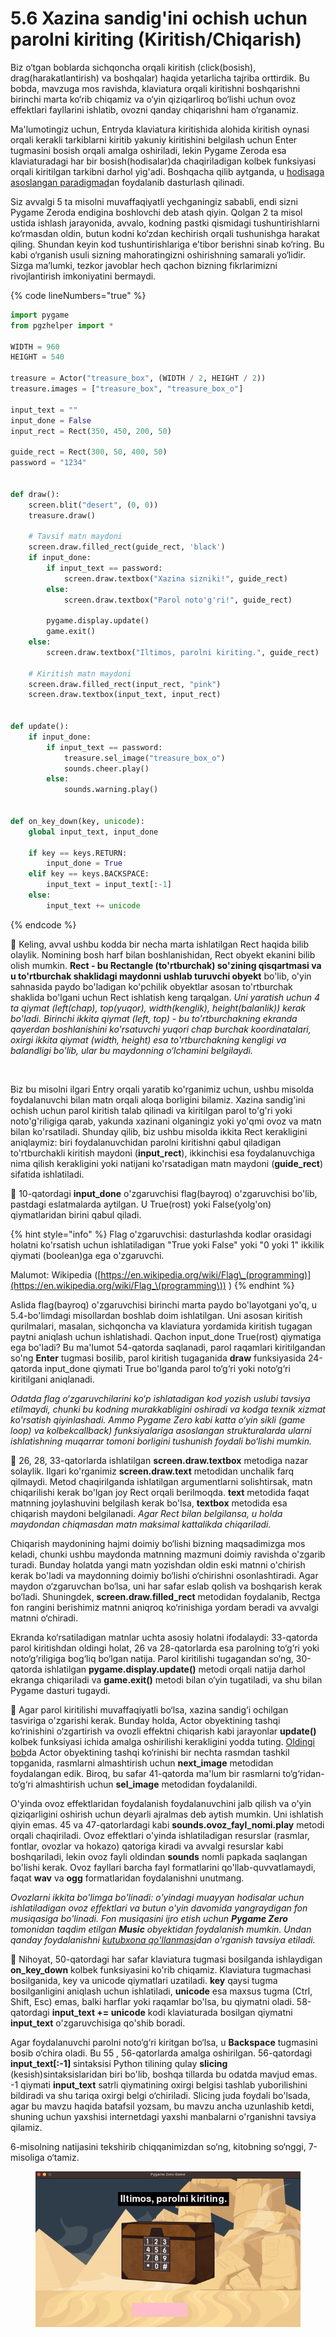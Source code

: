 # 5.6 Xazina sandig'ini ochish uchun parolni kiriting (Kiritish/Chiqarish)

Biz o‘tgan boblarda sichqoncha orqali kiritish (click(bosish), drag(harakatlantirish) va boshqalar) haqida yetarlicha tajriba orttirdik. Bu bobda, mavzuga mos ravishda, klaviatura orqali kiritishni boshqarishni birinchi marta ko‘rib chiqamiz va o‘yin qiziqarliroq bo‘lishi uchun ovoz effektlari fayllarini ishlatib, ovozni qanday chiqarishni ham o‘rganamiz.

Ma'lumotingiz uchun, Entryda klaviatura kiritishida alohida kiritish oynasi orqali kerakli tarkiblarni kiritib yakuniy kiritishini belgilash uchun Enter tugmasini bosish orqali amalga oshiriladi, lekin Pygame Zeroda esa klaviaturadagi har bir bosish(hodisalar)da chaqiriladigan kolbek funksiyasi orqali kiritilgan tarkibni darhol yig'adi. Boshqacha qilib aytganda, u [hodisaga asoslangan paradigmad](https://roboticsware.gitbook.io/entry-python/dasturlash_paradigma/event-driven)an foydalanib dasturlash qilinadi.

Siz avvalgi 5 ta misolni muvaffaqiyatli yechganingiz sababli, endi sizni Pygame Zeroda endigina boshlovchi deb atash qiyin. Qolgan 2 ta misol ustida ishlash jarayonida, avvalo, kodning pastki qismidagi tushuntirishlarni ko‘rmasdan oldin, butun kodni ko‘zdan kechirish orqali tushunishga harakat qiling. Shundan keyin kod tushuntirishlariga e’tibor berishni sinab ko‘ring. Bu kabi o‘rganish usuli sizning mahoratingizni oshirishning samarali yo‘lidir. Sizga ma’lumki, tezkor javoblar hech qachon bizning fikrlarimizni rivojlantirish imkoniyatini bermaydi.

{% code lineNumbers="true" %}
```python
import pygame
from pgzhelper import *

WIDTH = 960
HEIGHT = 540

treasure = Actor("treasure_box", (WIDTH / 2, HEIGHT / 2))
treasure.images = ["treasure_box", "treasure_box_o"]

input_text = ""
input_done = False
input_rect = Rect(350, 450, 200, 50)

guide_rect = Rect(300, 50, 400, 50)
password = "1234"


def draw():
    screen.blit("desert", (0, 0))
    treasure.draw()

    # Tavsif matn maydoni
    screen.draw.filled_rect(guide_rect, 'black')
    if input_done:
        if input_text == password:
            screen.draw.textbox("Xazina sizniki!", guide_rect)
        else:
            screen.draw.textbox("Parol noto'g'ri!", guide_rect)

        pygame.display.update()
        game.exit()
    else:
        screen.draw.textbox("Iltimos, parolni kiriting.", guide_rect)

    # Kiritish matn maydoni
    screen.draw.filled_rect(input_rect, "pink")
    screen.draw.textbox(input_text, input_rect)
 
 
def update():
    if input_done:
        if input_text == password:
            treasure.sel_image("treasure_box_o")
            sounds.cheer.play()
        else:
            sounds.warning.play()
 
 
def on_key_down(key, unicode):
    global input_text, input_done

    if key == keys.RETURN:
        input_done = True
    elif key == keys.BACKSPACE:
        input_text = input_text[:-1]
    else:
        input_text += unicode
```
{% endcode %}

🔢 Keling, avval ushbu kodda bir necha marta ishlatilgan Rect haqida bilib olaylik. Nomining bosh harf bilan boshlanishidan, Rect obyekt ekanini bilib olish mumkin. **Rect - bu Rectangle (to'rtburchak) so'zining qisqartmasi va u to'rtburchak shaklidagi maydonni ushlab turuvchi obyekt** bo'lib, o'yin sahnasida paydo bo'ladigan ko'pchilik obyektlar asosan to'rtburchak shaklida bo'lgani uchun Rect ishlatish keng tarqalgan. _Uni yaratish uchun 4 ta qiymat (left(chap), top(yuqor), width(kenglik), height(balanlik)) kerak bo'ladi. Birinchi ikkita qiymat (left, top) - bu to'rtburchakning ekranda qayerdan boshlanishini ko'rsatuvchi yuqori chap burchak koordinatalari, oxirgi ikkita qiymat (width, height) esa to'rtburchakning kengligi va balandligi bo'lib, ular bu maydonning o‘lchamini belgilaydi._

<figure><img src="../.gitbook/assets/image (3).avif" alt="" width="375"><figcaption></figcaption></figure>

Biz bu misolni ilgari Entry orqali yaratib ko'rganimiz uchun, ushbu misolda foydalanuvchi bilan matn orqali aloqa borligini bilamiz. Xazina sandig'ini ochish uchun parol kiritish talab qilinadi va kiritilgan parol to'g'ri yoki noto'g'riligiga qarab, yakunda xazinani olganingiz yoki yo'qmi ovoz va matn bilan ko'rsatiladi. Shunday qilib, biz ushbu misolda ikkita Rect kerakligini aniqlaymiz: biri foydalanuvchidan parolni kiritishni qabul qiladigan to'rtburchakli kiritish maydoni (**input\_rect**), ikkinchisi esa foydalanuvchiga nima qilish kerakligini yoki natijani ko'rsatadigan matn maydoni (**guide\_rect**) sifatida ishlatiladi.

🔢 10-qatordagi **input\_done** o'zgaruvchisi flag(bayroq) o'zgaruvchisi bo'lib, pastdagi eslatmalarda aytilgan. U True(rost) yoki False(yolg'on) qiymatlaridan birini qabul qiladi.

{% hint style="info" %}
Flag o'zgaruvchisi: dasturlashda kodlar orasidagi holatni ko'rsatish uchun ishlatiladigan "True yoki False" yoki "0 yoki 1" ikkilik qiymati (boolean)ga ega o'zgaruvchi.

Malumot: Wikipedia ([https://en.wikipedia.org/wiki/Flag\_(programming)](https://en.wikipedia.org/wiki/Flag_\(programming\)) )
{% endhint %}

Aslida flag(bayroq) o'zgaruvchisi birinchi marta paydo bo'layotgani yo'q, u 5.4-bo'limdagi misollardan boshlab doim ishlatilgan. Uni asosan kiritish qurilmalari, masalan, sichqoncha va klaviatura yordamida kiritish tugagan paytni aniqlash uchun ishlatishadi. Qachon input\_done True(rost) qiymatiga ega bo'ladi? Bu ma'lumot 54-qatorda saqlanadi, parol raqamlari kiritilgandan so'ng **Enter** tugmasi bosilib, parol kiritish tugaganida **draw** funksiyasida 24-qatorda input\_done qiymati True bo'lganda parol to‘g‘ri yoki noto‘g‘ri kiritilgani aniqlanadi.

_Odatda flag o‘zgaruvchilarini ko‘p ishlatadigan kod yozish uslubi tavsiya etilmaydi, chunki bu kodning murakkabligini oshiradi va kodga texnik xizmat ko'rsatish qiyinlashadi. Ammo Pygame Zero kabi katta o‘yin sikli (game loop) va kolbekcallback) funksiyalariga asoslangan strukturalarda ularni ishlatishning muqarrar tomoni borligini tushunish foydali bo‘lishi mumkin._

🔢 26, 28, 33-qatorlarda ishlatilgan **screen.draw.textbox** metodiga nazar solaylik. Ilgari ko'rganimiz **screen.draw.text** metodidan unchalik farq qilmaydi. Metod chaqirilganda ishlatilgan argumentlarni solishtirsak, matn chiqarilishi kerak bo'lgan joy Rect orqali berilmoqda. **text** metodida faqat matnning joylashuvini belgilash kerak bo'lsa, **textbox** metodida esa chiqarish maydoni belgilanadi. _Agar Rect bilan belgilansa, u holda maydondan chiqmasdan matn maksimal kattalikda chiqariladi._

Chiqarish maydonining hajmi doimiy bo‘lishi bizning maqsadimizga mos keladi, chunki ushbu maydonda matnning mazmuni doimiy ravishda o'zgarib turadi. Bunday holatda yangi matn yozishdan oldin eski matnni o'chirish kerak bo'ladi va maydonning doimiy bo‘lishi o‘chirishni osonlashtiradi. Agar maydon o‘zgaruvchan bo‘lsa, uni har safar eslab qolish va boshqarish kerak bo‘ladi. Shuningdek, **screen.draw.filled\_rect** metodidan foydalanib, Rectga fon rangini berishimiz matnni aniqroq ko‘rinishiga yordam beradi va avvalgi matnni o‘chiradi.

Ekranda ko‘rsatiladigan matnlar uchta asosiy holatni ifodalaydi: 33-qatorda parol kiritishdan oldingi holat, 26 va 28-qatorlarda esa parolning to‘g‘ri yoki noto‘g‘riligiga bog‘liq bo‘lgan natija. Parol kiritilishi tugagandan so‘ng, 30-qatorda ishlatilgan **pygame.display.update()** metodi orqali natija darhol ekranga chiqariladi va **game.exit()** metodi bilan o‘yin tugatiladi, va shu bilan Pygame dasturi tugaydi.

🔢 Agar parol kiritilishi muvaffaqiyatli bo‘lsa, xazina sandig‘i ochilgan tasviriga o'zgarishi kerak. Bunday holda, Actor obyektining tashqi ko‘rinishini o‘zgartirish va ovozli effektni chiqarish kabi jarayonlar **update()** kolbek funksiyasi ichida amalga oshirilishi kerakligini yodda tuting. [Oldingi bob](sakrashni_sanash.md)da Actor obyektining tashqi ko‘rinishi bir nechta rasmdan tashkil topganida, rasmlarni almashtirish uchun **next\_image** metodidan foydalangan edik. Biroq, bu safar 41-qatorda ma'lum bir rasmlarni to‘g‘ridan-to‘g‘ri almashtirish uchun **sel\_image** metodidan foydalanildi.

O'yinda ovoz effektlaridan foydalanish foydalanuvchini jalb qilish va o'yin qiziqarligini oshirish uchun deyarli ajralmas deb aytish mumkin. Uni ishlatish qiyin emas. 45 va 47-qatorlardagi kabi **sounds.ovoz\_fayl\_nomi.play** metodi orqali chaqiriladi. Ovoz effektlari o'yinda ishlatiladigan resurslar (rasmlar, fontlar, ovozlar va hokazo) qatoriga kiradi va avvalgi resurslar kabi boshqariladi, lekin ovoz fayli oldindan **sounds** nomli papkada saqlangan bo'lishi kerak. Ovoz fayllari barcha fayl formatlarini qo'llab-quvvatlamaydi, faqat **wav** va **ogg** formatlaridan foydalanishni unutmang. &#x20;

_Ovozlarni ikkita bo'limga bo'linadi: o'yindagi muayyan hodisalar uchun ishlatiladigan ovoz effektlari va butun o'yin davomida yangraydigan fon musiqasiga bo'linadi. Fon musiqasini ijro etish uchun **Pygame Zero** tomonidan taqdim etilgan **Music** obyektidan foydalanish mumkin. Undan qanday foydalanishni_ [_kutubxona qo'llanmasi_](https://pygame-zero.readthedocs.io/en/stable/builtins.html#music)_dan o'rganish tavsiya etiladi._

🔢 Nihoyat, 50-qatordagi har safar klaviatura tugmasi bosilganda ishlaydigan **on\_key\_down** kolbek funksiyasini ko'rib chiqamiz. Klaviatura tugmachasi bosilganida, key va unicode qiymatlari uzatiladi. **key** qaysi tugma bosilganligini aniqlash uchun ishlatiladi, **unicode** esa maxsus tugma (Ctrl, Shift, Esc) emas, balki harflar yoki raqamlar bo'lsa, bu qiymatni oladi. 58-qatordagi **input\_text += unicode** kodi klaviaturada bosilgan qiymatni **input\_text** o'zgaruvchisiga qo'shib boradi.

Agar foydalanuvchi parolni noto‘g‘ri kiritgan bo‘lsa, u **Backspace** tugmasini bosib o‘chira oladi. Bu 55 , 56-qatorlarda amalga oshirilgan. 56-qatordagi **input\_text\[:-1]** sintaksisi Python tilining qulay **slicing** (kesish)sintaksislaridan biri bo'lib, boshqa tillarda bu odatda mavjud emas. -1 qiymati **input\_text** satrli qiymatining oxirgi belgisi tashlab yuborilishini bildiradi va shu tariqa oxirgi belgi o‘chiriladi. Slicing juda foydali bo'lsada, agar bu mavzu haqida batafsil yozsam, bu mavzu ancha uzunlashib ketdi, shuning uchun yaxshisi internetdagi yaxshi manbalarni o'rganishni tavsiya qilamiz.

6-misolning natijasini tekshirib chiqqanimizdan so‘ng, kitobning so‘nggi, 7-misoliga o‘tamiz.

<figure><img src="../.gitbook/assets/ezgif-6-731cb19a92.gif" alt=""><figcaption></figcaption></figure>
